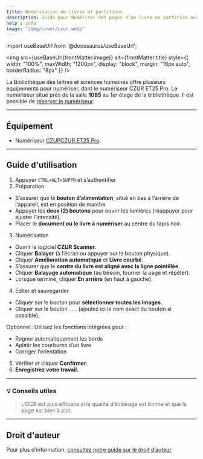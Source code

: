 ```yaml
---
title: Numérisation de livres et partitions
description: Guide pour Numériser des pages d’un livre ou partition avec CEZUR ET25 Pro
help : info
image: "/img/cover/czur.webp"
---
```


import useBaseUrl from '@docusaurus/useBaseUrl';

<img 
  src={useBaseUrl(frontMatter.image)} 
  alt={frontMatter.title} 
  style={{
    width: "100%",
    maxWidth: "1200px",
    display: "block",
    margin: "16px auto",
    borderRadius: "8px"
  }} 
/>

La Bibliothèque des lettres et sciences humaines offre plusieurs équipements pour numériser, dont le numériseur CZUR ET25 Pro. Le numériseur situé près de la salle **1085** au 1er étage de la bibliothèque. Il est possible de [réserver le numériseur](https://calendrier.bib.umontreal.ca/seat/12008).

---

## Équipement

- Numériseur [CZUPCZUR ET25 Pro](https://www.czur.com/support/et24_25pro#softwaremanual).  

---

## Guide d'utilisation

1. Appuyer `CTRL+ALT+SUPPR` et s’authentifier
2. Préparation
- S’assurer que le **bouton d’alimentation**, situé en bas à l’arrière de l’appareil, est en position de marche.  
- Appuyer les **deux (2) boutons** pour ouvrir les lumières (réappuyer pour ajuster l’intensité).  
- Placer le **document ou le livre à numériser** au centre du tapis noir.  
3. Numérisation
- Ouvrir le logiciel **CZUR Scanner**.  
- Cliquer **Balayer** (à l’écran ou appuyer sur le bouton physique).  
- Cliquer **Amélioration automatique** et **Livre courbé**.  
- S’assurer que le **centre du livre est aligné avec la ligne pointillée**.  
- Cliquer **Balayage automatique** (au besoin, tourner la page et répéter).  
- Lorsque terminé, cliquer **En arrière** (en haut à gauche).  
4. Éditer et sauvegarder
- Cliquer sur le bouton pour **sélectionner toutes les images**.  
- Cliquer sur le bouton `...` (ajoutez ici le nom exact du bouton si possible).  

Optionnel : Utilisez les fonctions intégrées pour :
- Rogner automatiquement les bords  
- Aplatir les courbures d’un livre  
- Corriger l’orientation  

5. Vérifier et cliquer **Confirmer**.  
6. **Enregistrez votre travail.**  

---

### 💡 Conseils utiles
> L’OCR est plus efficace si la qualité d’éclairage est bonne et que la page est bien à plat.

---

## Droit d'auteur

Pour plus d’information, [consultez notre guide sur le droit d’auteur](https://bib.umontreal.ca/gerer-diffuser/droit-auteur/guide-droit-auteur?tab=5230701).